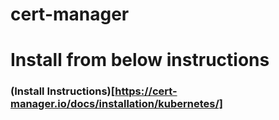 # cert-manager
# Install from below instructions
### (Install Instructions)[https://cert-manager.io/docs/installation/kubernetes/]
